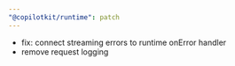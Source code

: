 ```yaml
---
"@copilotkit/runtime": patch
---
```


- fix: connect streaming errors to runtime onError handler
- remove request logging
